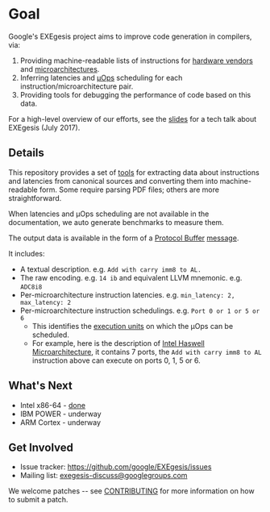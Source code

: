 

# Goal

Google's EXEgesis project aims to improve code generation in compilers, via:

1.  Providing machine-readable lists of instructions for [hardware
    vendors](https://en.wikipedia.org/wiki/List_of_computer_hardware_manufacturers#Central_processing_units_.28CPUs.29)
    and [microarchitectures](https://en.wikipedia.org/wiki/Microarchitecture).
2.  Inferring latencies and
    [µOps](https://en.wikipedia.org/wiki/Micro-operation) scheduling for each
    instruction/microarchitecture pair.
3.  Providing tools for debugging the performance of code based on this data.

For a high-level overview of our efforts, see the
[slides](https://goo.gl/koSKFK) for a tech talk about EXEgesis (July 2017).

## Details

This repository provides a set of [tools](exegesis/tools/README.md) for
extracting data about instructions and latencies from canonical sources and
converting them into machine-readable form. Some require parsing PDF files;
others are more straightforward.

When latencies and µOps scheduling are not available in the documentation, we
auto generate benchmarks to measure them.

The output data is available in the form of a [Protocol
Buffer](https://developers.google.com/protocol-buffers/)
[message](exegesis/proto/microarchitecture.proto).

It includes:

-   A textual description. e.g. `Add with carry imm8 to AL.`
-   The raw encoding. e.g. `14 ib` and equivalent LLVM mnemonic. e.g. `ADC8i8`
-   Per-microarchitecture instruction latencies. e.g. `min_latency: 2,
    max_latency: 2`
-   Per-microarchitecture instruction schedulings. e.g. `Port 0 or 1 or 5 or 6`
    -   This identifies the [execution
        units](https://en.wikipedia.org/wiki/Execution_unit) on which the µOps
        can be scheduled.
    -   For example, here is the description of [Intel Haswell
        Microarchitecture](https://en.wikichip.org/wiki/intel/microarchitectures/haswell#Block_Diagram),
        it contains 7 ports, the `Add with carry imm8 to AL` instruction above
        can execute on ports 0, 1, 5 or 6.

## What's Next

-   Intel x86-64 - [done](exegesis/x86/pdf/README.md)
-   IBM POWER - underway
-   ARM Cortex - underway

## Get Involved

*   Issue tracker: https://github.com/google/EXEgesis/issues
*   Mailing list: <exegesis-discuss@googlegroups.com>

We welcome patches -- see [CONTRIBUTING](CONTRIBUTING) for more information on
how to submit a patch.

